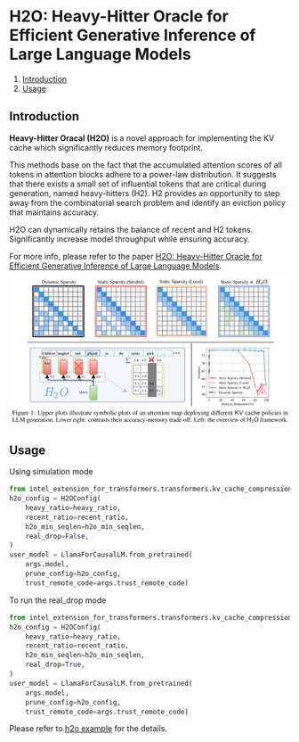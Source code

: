 # H2O: Heavy-Hitter Oracle for Efficient Generative Inference of Large Language Models
1. [Introduction](#introduction)
2. [Usage](#usage)

## Introduction
**Heavy-Hitter Oracal (H2O)** is a novel approach for implementing the KV cache which significantly reduces memory footprint. 

This methods base on the fact that the accumulated attention scores of all tokens in attention blocks adhere to a power-law distribution. It suggests that there exists a small set of influential tokens that are critical during generation, named heavy-hitters (H2). H2 provides an opportunity to step away from the combinatorial search problem and identify an eviction policy that maintains accuracy.

H2O can dynamically retains the balance of recent and H2 tokens. Significantly increase model throughput while ensuring accuracy.


For more info, please refer to the paper [H2O: Heavy-Hitter Oracle for Efficient Generative Inference of Large Language Models](https://arxiv.org/pdf/2306.14048).


![](./imgs/h2o.png)


## Usage
Using simulation mode
```python
from intel_extension_for_transformers.transformers.kv_cache_compression import H2OConfig, LlamaForCausalLM
h2o_config = H2OConfig(
    heavy_ratio=heavy_ratio,
    recent_ratio=recent_ratio,
    h2o_min_seqlen=h2o_min_seqlen,
    real_drop=False,
)
user_model = LlamaForCausalLM.from_pretrained(
    args.model,
    prune_config=h2o_config,
    trust_remote_code=args.trust_remote_code)
```
To run the real_drop mode
```python
from intel_extension_for_transformers.transformers.kv_cache_compression import H2OConfig, LlamaForCausalLM
h2o_config = H2OConfig(
    heavy_ratio=heavy_ratio,
    recent_ratio=recent_ratio,
    h2o_min_seqlen=h2o_min_seqlen,
    real_drop=True,
)
user_model = LlamaForCausalLM.from_pretrained(
    args.model,
    prune_config=h2o_config,
    trust_remote_code=args.trust_remote_code)
```

Please refer to [h2o example](../examples/huggingface/pytorch/text-generation/h2o/run_generation.py) for the details.
